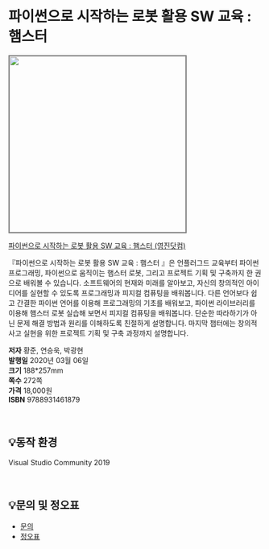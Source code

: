 # 파이썬으로 시작하는 로봇 활용 SW 교육 : 햄스터

<img src="https://www.youngjin.com/images/book_cover/9788931461879.png" height="350px" style="border: 2px solid grey;">

[파이썬으로 시작하는 로봇 활용 SW 교육 : 햄스터
 (영진닷컴)](https://blog.naver.com/ydot/221782666235)

『파이썬으로 시작하는 로봇 활용 SW 교육 : 햄스터
』은  언플러그드 교육부터 파이썬 프로그래밍, 파이썬으로 움직이는 햄스터 로봇, 그리고 프로젝트 기획 및 구축까지 한 권으로 배워볼 수 있습니다. 소프트웨어의 현재와 미래를 알아보고, 자신의 창의적인 아이디어를 실현할 수 있도록 프로그래밍과 피지컬 컴퓨팅을 배워봅니다. 다른 언어보다 쉽고 간결한 파이썬 언어를 이용해 프로그래밍의 기초를 배워보고, 파이썬 라이브러리를 이용해 햄스터 로봇 실습해 보면서 피지컬 컴퓨팅을 배워봅니다. 단순한 따라하기가 아닌 문제 해결 방법과 원리를 이해하도록 친절하게 설명합니다. 마지막 챕터에는 창의적 사고 실현을 위한 프로젝트 기획 및 구축 과정까지 설명합니다.


**저자** 황준, 연승욱, 박광현  
**발행일** 2020년 03월 06일  
**크기** 188*257mm    
**쪽수** 272쪽   
**가격** 18,000원   
**ISBN** 9788931461879  

<br>

## 💡동작 환경
Visual Studio Community 2019  
 
<br>

## 💡문의 및 정오표
- [문의](mailto:Support@youngjin.com)
- [정오표](https://www.youngjin.com/Artyboard/mboard.asp?strBoardID=errata)
